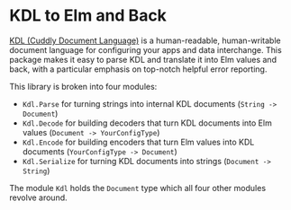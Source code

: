 # KDL to Elm and Back

[KDL (Cuddly Document Language)](https://kdl.dev/) is a human-readable, human-writable  document language for configuring your apps and data interchange.  This package makes it easy to parse KDL and translate it into Elm values and back, with a particular emphasis on top-notch helpful error reporting. 

This library is broken into four modules:
- `Kdl.Parse` for turning strings into internal KDL documents (`String -> Document`)
- `Kdl.Decode` for building decoders that turn KDL documents into Elm values (`Document -> YourConfigType`)
- `Kdl.Encode` for building encoders that turn Elm values into KDL documents (`YourConfigType -> Document`)
- `Kdl.Serialize` for turning KDL documents into strings (`Document -> String`)

The module `Kdl` holds the `Document` type which all four other modules revolve around.

